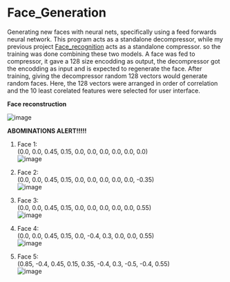 # Face_Generation
Generating new faces with neural nets, specifically using a feed forwards neural network. This program acts as a standalone decompressor, while my previous project [Face_recognition]() acts as a standalone compressor. so the training was done combining these two models. A face was fed to compressor, it gave a 128 size encodding as output, the decompressor got the encodding as input and is expected to regenerate the face. After training, giving the decompressor random 128 vectors would generate random faces. Here, the 128 vectors were arranged in order of correlation and the 10 least corelated features were selected for user interface.  


**Face reconstruction**  

![image](https://user-images.githubusercontent.com/51650745/131207765-9496f87e-54cd-4acf-82f7-ff360634b74f.png)  


**ABOMINATIONS ALERT!!!!!**  

1. Face 1:  
  (0.0, 0.0, 0.45, 0.15, 0.0, 0.0, 0.0, 0.0, 0.0, 0.0)  
  ![image](https://user-images.githubusercontent.com/51650745/131207563-71edbd3e-c02e-46d9-a748-d763e5dbe0cf.png)

2. Face 2:  
  (0.0, 0.0, 0.45, 0.15, 0.0, 0.0, 0.0, 0.0, 0.0, -0.35)  
  ![image](https://user-images.githubusercontent.com/51650745/131207421-d8d451f5-6739-46c4-ba58-a16f56937db0.png)

3. Face 3:  
  (0.0, 0.0, 0.45, 0.15, 0.0, 0.0, 0.0, 0.0, 0.0, 0.55)  
  ![image](https://user-images.githubusercontent.com/51650745/131207463-c2abef4f-d665-4129-9be0-db605a757dd6.png)

4. Face 4:  
  (0.0, 0.0, 0.45, 0.15, 0.0, -0.4, 0.3, 0.0, 0.0, 0.55)  
  ![image](https://user-images.githubusercontent.com/51650745/131207502-c39b0c4f-23a5-4b9b-9f9f-48dbac3d2bcf.png)


5. Face 5:  
  (0.85, -0.4, 0.45, 0.15, 0.35, -0.4, 0.3, -0.5, -0.4, 0.55)  
  ![image](https://user-images.githubusercontent.com/51650745/131207535-2f2900c8-3e2b-4538-99f3-12d4b56b6923.png)

